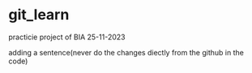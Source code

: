# git_learn
practicie project of BIA 25-11-2023

adding a sentence(never do the changes diectly from the github in the code)
